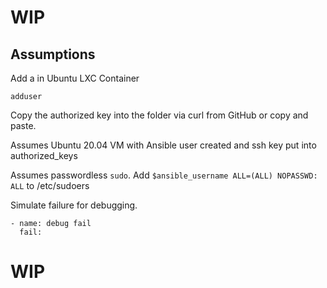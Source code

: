 # WIP
## Assumptions

Add a in Ubuntu LXC Container

```shell
adduser
```

Copy the authorized key into the folder via curl from GitHub or copy and paste.

Assumes Ubuntu 20.04 VM with Ansible user created and ssh key put into authorized_keys

Assumes passwordless `sudo`. Add `$ansible_username ALL=(ALL) NOPASSWD: ALL` to /etc/sudoers

Simulate failure for debugging.

```console
- name: debug fail
  fail:
```
# WIP






<!-- ### Change ansible password
Drop this into a terminal session:
```python
python -c "from passlib.hash import sha512_crypt; import getpass; print(sha512_crypt.using(rounds=5000).hash(getpass.getpass()))"
```

### Decrypt Vault

Make sure the .vault-password file is in the root directory

```console
make decrypt
``` -->
